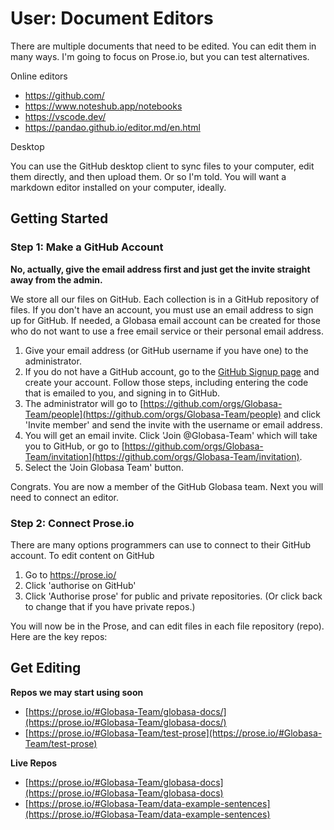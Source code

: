 # User: Document Editors

There are multiple documents that need to be edited. You can edit them in many ways. I'm going to focus on Prose.io, but you can test alternatives.

Online editors

* https://github.com/
* https://www.noteshub.app/notebooks
* https://vscode.dev/
* https://pandao.github.io/editor.md/en.html

Desktop

You can use the GitHub desktop client to sync files to your computer, edit them directly, and then upload them. Or so I'm told. You will want a markdown editor installed on your computer, ideally.

## Getting Started

### Step 1: Make a GitHub Account

**No, actually, give the email address first and just get the invite straight away from the admin.**

We store all our files on GitHub. Each collection is in a GitHub repository of files. If you don't have an account, you must use an email address to sign up for GitHub. If needed, a Globasa email account can be created for those who do not want to use a free email service or their personal email address.

1. Give your email address (or GitHub username if you have one) to the administrator.
2. If you do not have a GitHub account, go to the [GitHub Signup page](https://github.com/signup) and create your account. Follow those steps, including entering the code that is emailed to you, and signing in to GitHub.
3. The administrator will go to [https://github.com/orgs/Globasa-Team/people](https://github.com/orgs/Globasa-Team/people) and click 'Invite member' and send the invite with the username or email address.
4. You will get an email invite. Click 'Join @Globasa-Team' which will take you to GitHub, or go to [https://github.com/orgs/Globasa-Team/invitation](https://github.com/orgs/Globasa-Team/invitation).
5. Select the 'Join Globasa Team' button.

Congrats. You are now a member of the GitHub Globasa team. Next you will need to connect an editor.

### Step 2: Connect Prose.io

There are many options programmers can use to connect to their GitHub account. To edit content on GitHub 

1. Go to https://prose.io/
2. Click 'authorise on GitHub'
3. Click 'Authorise prose' for public and private repositories. (Or click back to change that if you have private repos.)

You will now be in the Prose, and can edit files in each file repository (repo). Here are the key repos:

## Get Editing

**Repos we may start using soon**

* [https://prose.io/#Globasa-Team/globasa-docs/](https://prose.io/#Globasa-Team/globasa-docs/)
* [https://prose.io/#Globasa-Team/test-prose](https://prose.io/#Globasa-Team/test-prose)

**Live Repos**

* [https://prose.io/#Globasa-Team/globasa-docs](https://prose.io/#Globasa-Team/globasa-docs)
* [https://prose.io/#Globasa-Team/data-example-sentences](https://prose.io/#Globasa-Team/data-example-sentences)




